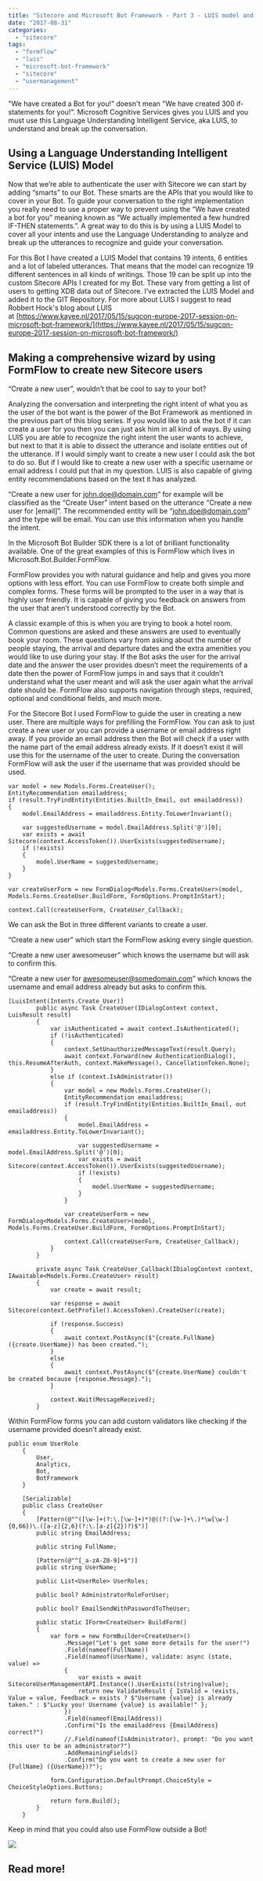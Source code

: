 ```yaml
---
title: "Sitecore and Microsoft Bot Framework - Part 3 - LUIS model and FormFlow"
date: "2017-08-31"
categories: 
  - "sitecore"
tags: 
  - "formflow"
  - "luis"
  - "microsoft-bot-framework"
  - "sitecore"
  - "usermanagement"
---
```


"We have created a Bot for you!" doesn't mean "We have created 300 if-statements for you!". Microsoft Cognitive Services gives you LUIS and you must use this Language Understanding Intelligent Service, aka LUIS, to understand and break up the conversation.

## Using a Language Understanding Intelligent Service (LUIS) Model

Now that we’re able to authenticate the user with Sitecore we can start by adding “smarts” to our Bot. These smarts are the APIs that you would like to cover in your Bot. To guide your conversation to the right implementation you really need to use a proper way to prevent using the “We have created a bot for you” meaning known as “We actually implemented a few hundred IF-THEN statements.”. A great way to do this is by using a LUIS Model to cover all your intents and use the Language Understanding to analyze and break up the utterances to recognize and guide your conversation.

For this Bot I have created a LUIS Model that contains 19 intents, 6 entities and a lot of labeled utterances. That means that the model can recognize 19 different sentences in all kinds of writings. Those 19 can be split up into the custom Sitecore APIs I created for my Bot. These vary from getting a list of users to getting XDB data out of Sitecore. I’ve extracted the LUIS Model and added it to the GIT Repository. For more about LUIS I suggest to read Robbert Hock's blog about LUIS at [https://www.kayee.nl/2017/05/15/sugcon-europe-2017-session-on-microsoft-bot-framework/](https://www.kayee.nl/2017/05/15/sugcon-europe-2017-session-on-microsoft-bot-framework/)

## Making a comprehensive wizard by using FormFlow to create new Sitecore users

“Create a new user”, wouldn’t that be cool to say to your bot?

Analyzing the conversation and interpreting the right intent of what you as the user of the bot want is the power of the Bot Framework as mentioned in the previous part of this blog series. If you would like to ask the bot if it can create a user for you then you can just ask him in all kind of ways. By using LUIS you are able to recognize the right intent the user wants to achieve, but next to that it is able to dissect the utterance and isolate entities out of the utterance. If I would simply want to create a new user I could ask the bot to do so. But if I would like to create a new user with a specific username or email address I could put that in my question. LUIS is also capable of giving entity recommendations based on the text it has analyzed.

“Create a new user for john.doe@domain.com” for example will be classified as the “Create User” intent based on the utterance “Create a new user for \[email\]”. The recommended entity will be “john.doe@domain.com” and the type will be email. You can use this information when you handle the intent.

In the Microsoft Bot Builder SDK there is a lot of brilliant functionality available. One of the great examples of this is FormFlow which lives in Microsoft.Bot.Builder.FormFlow.

FormFlow provides you with natural guidance and help and gives you more options with less effort. You can use FormFlow to create both simple and complex forms. These forms will be prompted to the user in a way that is highly user friendly. It is capable of giving you feedback on answers from the user that aren’t understood correctly by the Bot.

A classic example of this is when you are trying to book a hotel room. Common questions are asked and these answers are used to eventually book your room. These questions vary from asking about the number of people staying, the arrival and departure dates and the extra amenities you would like to use during your stay. If the Bot asks the user for the arrival date and the answer the user provides doesn’t meet the requirements of a date then the power of FormFlow jumps in and says that it couldn’t understand what the user meant and will ask the user again what the arrival date should be. FormFlow also supports navigation through steps, required, optional and conditional fields, and much more.

For the Sitecore Bot I used FormFlow to guide the user in creating a new user. There are multiple ways for prefilling the FormFlow. You can ask to just create a new user or you can provide a username or email address right away. If you provide an email address then the Bot will check if a user with the name part of the email address already exists. If it doesn’t exist it will use this for the username of the user to create. During the conversation FormFlow will ask the user if the username that was provided should be used.

```
var model = new Models.Forms.CreateUser();
EntityRecommendation emailaddress;
if (result.TryFindEntity(Entities.BuiltIn_Email, out emailaddress))
{
    model.EmailAddress = emailaddress.Entity.ToLowerInvariant();

    var suggestedUsername = model.EmailAddress.Split('@')[0];
    var exists = await Sitecore(context.AccessToken()).UserExists(suggestedUsername);
    if (!exists)
    {
        model.UserName = suggestedUsername;
    }
}

var createUserForm = new FormDialog<Models.Forms.CreateUser>(model, Models.Forms.CreateUser.BuildForm, FormOptions.PromptInStart);

context.Call(createUserForm, CreateUser_Callback);
```

We can ask the Bot in three different variants to create a user.

“Create a new user” which start the FormFlow asking every single question.

“Create a new user awesomeuser” which knows the username but will ask to confirm this.

“Create a new user for awesomeuser@somedomain.com” which knows the username and email address already but asks to confirm this.

```
[LuisIntent(Intents.Create_User)]
        public async Task CreateUser(IDialogContext context, LuisResult result)
        {
            var isAuthenticated = await context.IsAuthenticated();
            if (!isAuthenticated)
            {
                context.SetUnauthorizedMessageText(result.Query);
                await context.Forward(new AuthenticationDialog(), this.ResumeAfterAuth, context.MakeMessage(), CancellationToken.None);
            }
            else if (context.IsAdministrator())
            {
                var model = new Models.Forms.CreateUser();
                EntityRecommendation emailaddress;
                if (result.TryFindEntity(Entities.BuiltIn_Email, out emailaddress))
                {
                    model.EmailAddress = emailaddress.Entity.ToLowerInvariant();

                    var suggestedUsername = model.EmailAddress.Split('@')[0];
                    var exists = await Sitecore(context.AccessToken()).UserExists(suggestedUsername);
                    if (!exists)
                    {
                        model.UserName = suggestedUsername;
                    }
                }

                var createUserForm = new FormDialog<Models.Forms.CreateUser>(model, Models.Forms.CreateUser.BuildForm, FormOptions.PromptInStart);

                context.Call(createUserForm, CreateUser_Callback);
            }
        }

        private async Task CreateUser_Callback(IDialogContext context, IAwaitable<Models.Forms.CreateUser> result)
        {
            var create = await result;

            var response = await Sitecore(context.GetProfile().AccessToken).CreateUser(create);

            if (response.Success)
            {
                await context.PostAsync($"{create.FullName} ({create.UserName}) has been created.");
            }
            else
            {
                await context.PostAsync($"{create.UserName} couldn't be created because {response.Message}.");
            }

            context.Wait(MessageReceived);
        }
```

Within FormFlow forms you can add custom validators like checking if the username provided doesn’t already exist.

```
public enum UserRole
    {
        User,
        Analytics,
        Bot,
        BotFramework
    }

    [Serializable]
    public class CreateUser
    {
        [Pattern(@"^([\w-]+(?:\.[\w-]+)*)@((?:[\w-]+\.)*\w[\w-]{0,66})\.([a-z]{2,6}(?:\.[a-z]{2})?)$")]
        public string EmailAddress;

        public string FullName;

        [Pattern(@"^[_a-zA-Z0-9]+$")]
        public string UserName;

        public List<UserRole> UserRoles;

        public bool? AdministratorRoleForUser;

        public bool? EmailSendWithPasswordToTheUser;

        public static IForm<CreateUser> BuildForm()
        {
            var form = new FormBuilder<CreateUser>()
                .Message("Let's get some more details for the user!")
                .Field(nameof(FullName))
                .Field(nameof(UserName), validate: async (state, value) =>
                {
                    var exists = await SitecoreUserManagementAPI.Instance().UserExists((string)value);
                    return new ValidateResult { IsValid = !exists, Value = value, Feedback = exists ? $"Username {value} is already taken." : $"Lucky you! Username {value} is available!" };
                })
                .Field(nameof(EmailAddress))
                .Confirm("Is the emailaddress {EmailAddress} correct?")
                //.Field(nameof(IsAdministrator), prompt: "Do you want this user to be an administrator?")
                .AddRemainingFields()
                .Confirm("Do you want to create a new user for {FullName} ({UserName})?");

            form.Configuration.DefaultPrompt.ChoiceStyle = ChoiceStyleOptions.Buttons;

            return form.Build();
        }
    }
```

Keep in mind that you could also use FormFlow outside a Bot!

![](images/formflow-create-user-423x1024.jpg)

## Read more!
